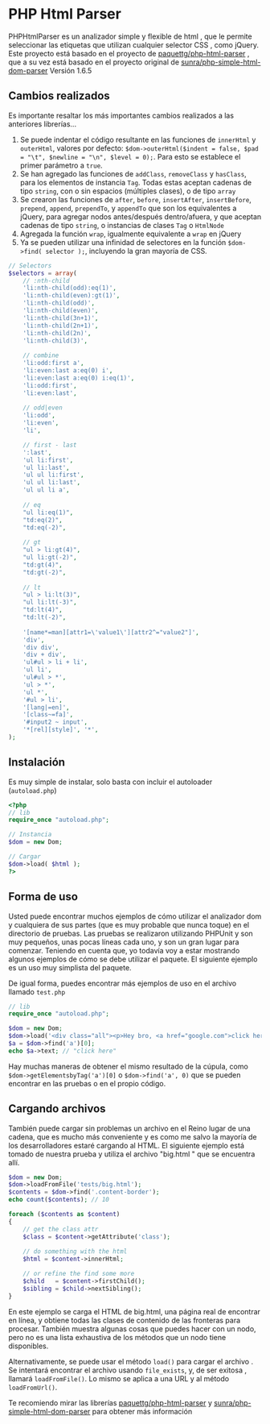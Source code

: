 PHP Html Parser
==========================

PHPHtmlParser es un analizador simple y flexible de html , que le permite seleccionar las etiquetas que utilizan cualquier selector CSS , como jQuery. Este proyecto está basado en el proyecto de [paquettg/php-html-parser]( https://github.com/paquettg/php-html-parser) , que a su vez está basado en el proyecto original de [sunra/php-simple-html-dom-parser](https://github.com/sunra/php-simple-html-dom-parser) Versión 1.6.5

Cambios realizados
-------
Es importante resaltar los más importantes cambios realizados a las anteriores librerías...

1. Se puede indentar el código resultante en las funciones de `innerHtml` y `outerHtml`, valores por defecto: `$dom->outerHtml($indent = false, $pad = "\t", $newline = "\n", $level = 0);`. Para esto se establece el primer parámetro a `true`.
2. Se han agregado las funciones de `addClass`, `removeClass` y `hasClass`, para los elementos de instancia `Tag`. Todas estas aceptan cadenas de tipo `string`, con o sin espacios (múltiples clases), o de tipo `array`
3. Se crearon las funciones de `after`, `before`, `insertAfter`, `insertBefore`, `prepend`, `append`, `prependTo`, y `appendTo` que son los equivalentes a jQuery, para agregar nodos antes/después dentro/afuera, y que aceptan cadenas de tipo `string`, o instancias de clases `Tag` o `HtmlNode`
4. Agregada la función `wrap`, igualmente equivalente a `wrap` en jQuery
5. Ya se pueden utilizar una infinidad de selectores en la función `$dom->find( selector );`, incluyendo la gran mayoría de CSS.

```php
// Selectors
$selectors = array(
	// :nth-child
	'li:nth-child(odd):eq(1)',
	'li:nth-child(even):gt(1)',
	'li:nth-child(odd)',
	'li:nth-child(even)',
	'li:nth-child(3n+1)',
	'li:nth-child(2n+1)',
	'li:nth-child(2n)',
	'li:nth-child(3)',
	
	// combine
	'li:odd:first a',
	'li:even:last a:eq(0) i',
	'li:even:last a:eq(0) i:eq(1)',
	'li:odd:first',
	'li:even:last',
	
	// odd|even
	'li:odd',
	'li:even',
	'li',

	// first - last
	':last',
	'ul li:first',
	'ul li:last',
	'ul ul li:first',
	'ul ul li:last',
	'ul ul li a',
	
	// eq
	"ul li:eq(1)",
	"td:eq(2)",
	"td:eq(-2)",
	
	// gt
	"ul > li:gt(4)",
	"ul li:gt(-2)",
	"td:gt(4)",
	"td:gt(-2)",
	
	// lt
	"ul > li:lt(3)",
	"ul li:lt(-3)",
	"td:lt(4)",
	"td:lt(-2)",
	
	'[name*=man][attr1=\'value1\'][attr2^="value2"]',
	'div',
	'div div',
	'div + div',
	'ul#ul > li + li',
	'ul li',
	'ul#ul > *',
	'ul > *',
	'ul *',
	'#ul > li',
	'[lang|=en]',
	'[class~=fa]',
	'#input2 ~ input',
	'*[rel][style]', '*',
);
```

Instalación
-------

Es muy simple de instalar, solo basta con incluir el autoloader (`autoload.php`)

```php
<?php
// lib
require_once "autoload.php";

// Instancia
$dom = new Dom;

// Cargar
$dom->load( $html );
?>
```

Forma de uso
-----

Usted puede encontrar muchos ejemplos de cómo utilizar el analizador dom y cualquiera de sus partes (que es muy probable que nunca toque) en el directorio de pruebas. Las pruebas se realizaron utilizando PHPUnit y son muy pequeños, unas pocas líneas cada uno, y son un gran lugar para comenzar. Teniendo en cuenta que, yo todavía voy a estar mostrando algunos ejemplos de cómo se debe utilizar el paquete. El siguiente ejemplo es un uso muy simplista del paquete.

De igual forma, puedes encontrar más ejemplos de uso en el archivo llamado `test.php`

```php
// lib
require_once "autoload.php";

$dom = new Dom;
$dom->load('<div class="all"><p>Hey bro, <a href="google.com">click here</a><br /> :)</p></div>');
$a = $dom->find('a')[0];
echo $a->text; // "click here"
```

Hay muchas maneras de obtener el mismo resultado de la cúpula, como `$dom->getElementsbyTag('a')[0]` o `$dom->find('a', 0)` que se pueden encontrar en las pruebas o en el propio código.

Cargando archivos
------------------


También puede cargar sin problemas un archivo en el Reino lugar de una cadena, que es mucho más conveniente y es como me salvo la mayoría de los desarrolladores estaré cargando al HTML.
El siguiente ejemplo está tomado de nuestra prueba y utiliza el archivo "big.html " que se encuentra allí.

```php
$dom = new Dom;
$dom->loadFromFile('tests/big.html');
$contents = $dom->find('.content-border');
echo count($contents); // 10

foreach ($contents as $content)
{
	// get the class attr
	$class = $content->getAttribute('class');
	
	// do something with the html
	$html = $content->innerHtml;

	// or refine the find some more
	$child   = $content->firstChild();
	$sibling = $child->nextSibling();
}
```

En este ejemplo se carga el HTML de big.html, una página real de encontrar en línea, y obtiene todas las clases de contenido de las fronteras para procesar. También muestra algunas cosas que puedes hacer con un nodo, pero no es una lista exhaustiva de los métodos que un nodo tiene disponibles.

Alternativamente, se puede usar el método `load()` para cargar el archivo . Se intentará encontrar el archivo usando `file_exists`, y, de ser exitosa , llamará `loadFromFile()`. Lo mismo se aplica a una URL y al método `loadFromUrl()`.

Te recomiendo mirar las librerías [paquettg/php-html-parser]( https://github.com/paquettg/php-html-parser) y [sunra/php-simple-html-dom-parser](https://github.com/sunra/php-simple-html-dom-parser) para obtener más información
